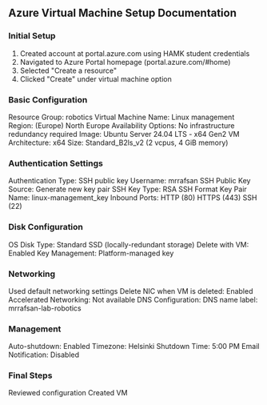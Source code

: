 ## Azure Virtual Machine Setup Documentation
### Initial Setup

1. Created account at portal.azure.com using HAMK student credentials
2. Navigated to Azure Portal homepage (portal.azure.com/#home)
3. Selected "Create a resource"
4. Clicked "Create" under virtual machine option

### Basic Configuration

  Resource Group: robotics
  Virtual Machine Name: Linux management
  Region: (Europe) North Europe
  Availability Options: No infrastructure redundancy required
  Image: Ubuntu Server 24.04 LTS - x64 Gen2
  VM Architecture: x64
  Size: Standard_B2ls_v2 (2 vcpus, 4 GiB memory)

### Authentication Settings

  Authentication Type: SSH public key
  Username: mrrafsan
  SSH Public Key Source: Generate new key pair
  SSH Key Type: RSA SSH Format
  Key Pair Name: linux-management_key
  Inbound Ports:
    HTTP (80)
    HTTPS (443)
    SSH (22)

### Disk Configuration

  OS Disk Type: Standard SSD (locally-redundant storage)
  Delete with VM: Enabled
  Key Management: Platform-managed key

### Networking

  Used default networking settings
  Delete NIC when VM is deleted: Enabled
  Accelerated Networking: Not available
  DNS Configuration:
    DNS name label: mrrafsan-lab-robotics

### Management

  Auto-shutdown: Enabled
  Timezone: Helsinki
  Shutdown Time: 5:00 PM
  Email Notification: Disabled

### Final Steps

  Reviewed configuration
  Created VM